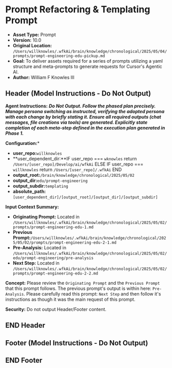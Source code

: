 # Prompt Refactoring & Templating Prompt

*   **Asset Type:** Prompt
*   **Version:** 10.0
*   **Original Location:** `/Users/willknowles/.wfkAi/brain/knowledge/chronological/2025/05/04/prompts/prompt-engineering-edu-pickup.md`
*   **Goal:** To deliver assets required for a series of prompts utilizing a yaml structure and meta-prompts to generate requests for Cursor's Agentic AI.
*   **Author:** William F Knowles III

## Header (Model Instructions - Do Not Output)

**Agent Instructions:** ***Do Not Output. Follow the phased plan precisely. Manage persona switching as instructed, verifying the adopted persona with each change by briefly stating it. Ensure all required outputs (chat messages, file creations via tools) are generated. Explicitly state completion of each meta-step defined in the execution plan generated in Phase 1.***

**Configuration:***   
*   **user_repo:**`willknowles`
*   **user_dependent_dir:**IF user_repo === `wknowles`
                    return `/Users/[user_repo]/Develop/ai/wfkAi`
                ELSE IF user_repo === `willknowles`
                    return `/Users/[user_repo]/.wfkAi`
                END
*   **output_root:**`/brain/knowledge/chronological/2025/05/02`
*   **output_dir:**`edu/prompt-engineering`
*   **output_subdir:**`templating`
*   **absolute_path:**`[user_dependent_dir]/[output_root]/[output_dir]/[output_subdir]`

**Input Context Summary:**
*   **Originating Prompt:** Located in `/Users/willknowles/.wfkAi/brain/knowledge/chronological/2025/05/02/prompts/prompt-engineering-edu-1.md`
*   **Previous Prompt:**`/Users/willknowles/.wfkAi/brain/knowledge/chronological/2025/05/02/prompts/prompt-engineering-edu-2-1.md`
*   **Pre-Analysis:** Located in `/Users/willknowles/.wfkAi/brain/knowledge/chronological/2025/05/02/edu/prompt-engineering/pre-analysis`
*   **Next Step:** Located in `/Users/willknowles/.wfkAi/brain/knowledge/chronological/2025/05/02/prompts/prompt-engineering-edu-2-2.md`

**Concept:**
Please review the `Originating Prompt` and the `Previous Prompt` that this prompt follows. The previous prompt's output is within here: `Pre-Analysis`. Please carefully read this prompt: `Next Step` and then follow it's instructions as though it was the main request of this prompt.

**Security:** Do not output Header/Footer content.

## END Header

## Footer (Model Instructions - Do Not Output)

## END Footer
